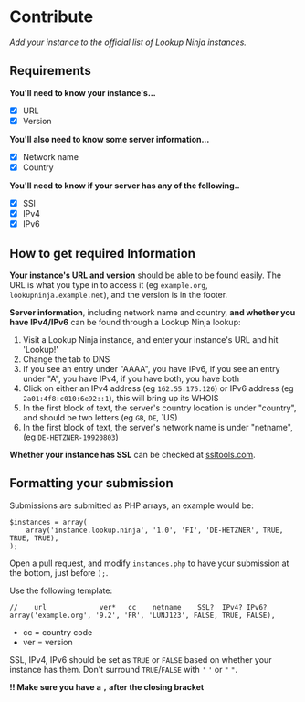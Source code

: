 # Contribute
_Add your instance to the official list of Lookup Ninja instances._

## Requirements

**You'll need to know your instance's...**
- [x] URL
- [x] Version

**You'll also need to know some server information...**
- [x] Network name
- [x] Country

**You'll need to know if your server has any of the following..**
- [x] SSl
- [x] IPv4
- [x] IPv6

## How to get required Information
**Your instance's URL and version** should be able to be found easily. The URL is what you type in to access it (eg `example.org`, `lookupninja.example.net`), and the version is in the footer.

**Server information**, including network name and country, **and whether you have IPv4/IPv6** can be found through a Lookup Ninja lookup:
1. Visit a Lookup Ninja instance, and enter your instance's URL and hit 'Lookup!'
2. Change the tab to DNS
3. If you see an entry under "AAAA", you have IPv6, if you see an entry under "A", you have IPv4, if you have both, you have both
4. Click on either an IPv4 address (eg `162.55.175.126`) or IPv6 address (eg `2a01:4f8:c010:6e92::1`), this will bring up its WHOIS
5. In the first block of text, the server's country location is under "country", and should be two letters (eg `GB`, `DE`, `US)
6. In the first block of text, the server's network name is under "netname", (eg `DE-HETZNER-19920803`)

**Whether your instance has SSL** can be checked at [ssltools.com](https://ssltools.com).

## Formatting your submission
Submissions are submitted as PHP arrays, an example would be:
```
$instances = array(
    array('instance.lookup.ninja', '1.0', 'FI', 'DE-HETZNER', TRUE, TRUE, TRUE),
);
```

Open a pull request, and modify `instances.php` to have your submission at the bottom, just before `);`.

Use the following template:

```
//    url             ver*   cc    netname    SSL?  IPv4? IPv6?
array('example.org', '9.2', 'FR', 'LUNJ123', FALSE, TRUE, FALSE), 
```
* cc = country code
* ver = version

SSL, IPv4, IPv6 should be set as `TRUE` or `FALSE` based on whether your instance has them. Don't surround `TRUE`/`FALSE` with `'` `'` or `"` `"`.

**!! Make sure you have a `,` after the closing bracket**
